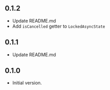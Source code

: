 ## 0.1.2
- Update README.md
- Add `isCancelled` getter to `LockedAsyncState`
## 0.1.1
- Update README.md

## 0.1.0

- Initial version.
